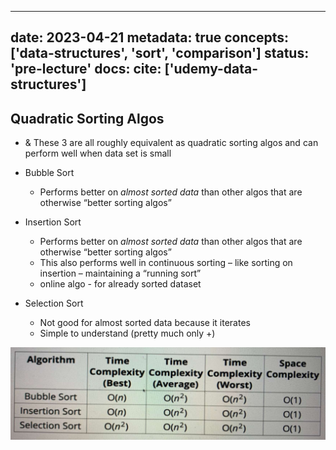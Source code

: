 
---
date: 2023-04-21
metadata: true
concepts: ['data-structures', 'sort', 'comparison']
status: 'pre-lecture'
docs: 
cite: ['udemy-data-structures']
---

## Quadratic Sorting Algos

- & These 3 are all roughly equivalent as quadratic sorting algos and can perform well when data set is small

- Bubble Sort
	- Performs better on *almost sorted data* than other algos that are otherwise “better sorting algos”
- Insertion Sort
	- Performs better on *almost sorted data* than other algos that are otherwise “better sorting algos”
	- This also performs well in continuous sorting – like sorting on insertion – maintaining a “running sort”
	- online algo - for already sorted dataset
- Selection Sort
	- Not good for almost sorted data because it iterates 
	- Simple to understand (pretty much only +)

![](../../assets/image/sorting-algos-1682089400007.jpeg)